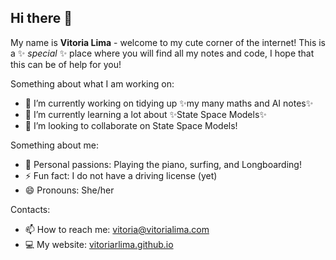 ## Hi there 👋

My name is **Vitoria Lima** - welcome to my cute corner of the internet! This is a ✨ _special_ ✨ place where you will find all my notes and code, I hope that this can be of help for you! 

Something about what I am working on:
- 🔭 I’m currently working on tidying up ✨my many maths and AI notes✨
- 🌱 I’m currently learning a lot about ✨State Space Models✨
- 👯 I’m looking to collaborate on State Space Models!

Something about me:
- 🌊 Personal passions: Playing the piano, surfing, and Longboarding!
- ⚡ Fun fact: I do not have a driving license (yet)
- 😄 Pronouns: She/her

Contacts:
- 📫 How to reach me: vitoria@vitorialima.com
- 💻 My website: [vitoriarlima.github.io](vitoriarlima.github.io)


